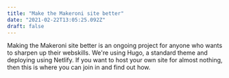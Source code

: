 ```yaml
---
title: "Make the Makeroni site better"
date: "2021-02-22T13:05:25.092Z"
draft: false
---
```


Making the Makeroni site better is an ongoing project for anyone who wants to sharpen up their webskills. We're using Hugo, a standard theme and deploying using Netlify. If you want to host your own site for almost nothing, then this is where you can join in and find out how.

